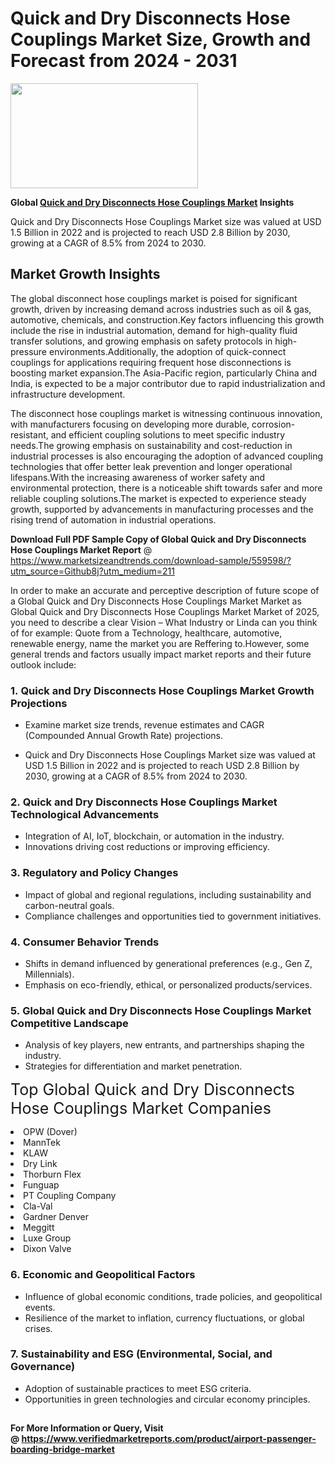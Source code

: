 <H1>Quick and Dry Disconnects Hose Couplings Market Size, Growth and Forecast from 2024 - 2031</H1><img class="aligncenter size-medium wp-image-584254" src="https://thirdeyenews.in/wp-content/uploads/2024/09/Global-Market-Research-300x168.jpeg" alt="" width="300" height="168" /><p><strong>Global&nbsp;<a href="https://www.marketsizeandtrends.com/download-sample/559598/?utm_source=Github8j?utm_medium=211">Quick and Dry Disconnects Hose Couplings Market</a> Insights</strong></p><p>Quick and Dry Disconnects Hose Couplings Market size was valued at USD 1.5 Billion in 2022 and is projected to reach USD 2.8 Billion by 2030, growing at a CAGR of 8.5% from 2024 to 2030.</p><p><h2>Market Growth Insights</h2> <p>The global disconnect hose couplings market is poised for significant growth, driven by increasing demand across industries such as oil & gas, automotive, chemicals, and construction.Key factors influencing this growth include the rise in industrial automation, demand for high-quality fluid transfer solutions, and growing emphasis on safety protocols in high-pressure environments.Additionally, the adoption of quick-connect couplings for applications requiring frequent hose disconnections is boosting market expansion.The Asia-Pacific region, particularly China and India, is expected to be a major contributor due to rapid industrialization and infrastructure development.</p> <p>The disconnect hose couplings market is witnessing continuous innovation, with manufacturers focusing on developing more durable, corrosion-resistant, and efficient coupling solutions to meet specific industry needs.The growing emphasis on sustainability and cost-reduction in industrial processes is also encouraging the adoption of advanced coupling technologies that offer better leak prevention and longer operational lifespans.With the increasing awareness of worker safety and environmental protection, there is a noticeable shift towards safer and more reliable coupling solutions.The market is expected to experience steady growth, supported by advancements in manufacturing processes and the rising trend of automation in industrial operations.</p> <p><span class=""><strong>Download Full PDF Sample Copy of Global Quick and Dry Disconnects Hose Couplings Market Report</strong> @ <a href="https://www.marketsizeandtrends.com/download-sample/559598/?utm_source=Github8j?utm_medium=211" target="_blank">https://www.marketsizeandtrends.com/download-sample/559598/?utm_source=Github8j?utm_medium=211</a></span></p><p>In order to make an accurate and perceptive description of future scope of a Global&nbsp;Quick and Dry Disconnects Hose Couplings Market Market as Global&nbsp;Quick and Dry Disconnects Hose Couplings Market Market of 2025, you need to describe a clear Vision &ndash; What Industry or Linda can you think of for example: Quote from a Technology, healthcare, automotive, renewable energy, name the market you are Reffering to.However, some general trends and factors usually impact market reports and their future outlook include:</p><h3>1.&nbsp;<strong>Quick and Dry Disconnects Hose Couplings Market Growth Projections</strong></h3><ul><li>Examine market size trends, revenue estimates and CAGR (Compounded Annual Growth Rate) projections.</li><li><p>Quick and Dry Disconnects Hose Couplings Market size was valued at USD 1.5 Billion in 2022 and is projected to reach USD 2.8 Billion by 2030, growing at a CAGR of 8.5% from 2024 to 2030.</p></li></ul><h3>2.&nbsp;<strong>Quick and Dry Disconnects Hose Couplings Market Technological Advancements</strong></h3><ul><li>Integration of AI, IoT, blockchain, or automation in the industry.</li><li>Innovations driving cost reductions or improving efficiency.</li></ul><h3>3.&nbsp;<strong>Regulatory and Policy Changes</strong></h3><ul><li>Impact of global and regional regulations, including sustainability and carbon-neutral goals.</li><li>Compliance challenges and opportunities tied to government initiatives.</li></ul><h3>4.&nbsp;<strong>Consumer Behavior Trends</strong></h3><ul><li>Shifts in demand influenced by generational preferences (e.g., Gen Z, Millennials).</li><li>Emphasis on eco-friendly, ethical, or personalized products/services.</li></ul><h3>5.&nbsp;<strong>Global Quick and Dry Disconnects Hose Couplings Market Competitive Landscape</strong></h3><ul><li>Analysis of key players, new entrants, and partnerships shaping the industry.</li><li>Strategies for differentiation and market penetration.</li></ul><p data-pm-slice="1 1 []"><span style="color: inherit; font-family: inherit; font-size: 25px;">Top Global Quick and Dry Disconnects Hose Couplings Market Companies</span></p><div class="" data-test-id=""><p><li>OPW (Dover)</li><li> MannTek</li><li> KLAW</li><li> Dry Link</li><li> Thorburn Flex</li><li> Funguap</li><li> PT Coupling Company</li><li> Cla-Val</li><li> Gardner Denver</li><li> Meggitt</li><li> Luxe Group</li><li> Dixon Valve</li></p></div><h3>6.&nbsp;<strong>Economic and Geopolitical Factors</strong></h3><ul><li>Influence of global economic conditions, trade policies, and geopolitical events.</li><li>Resilience of the market to inflation, currency fluctuations, or global crises.</li></ul><h3>7.&nbsp;<strong>Sustainability and ESG (Environmental, Social, and Governance)</strong></h3><ul><li>Adoption of sustainable practices to meet ESG criteria.</li><li>Opportunities in green technologies and circular economy principles.</li></ul><h2><strong style="font-size: 14px;">For More Information or Query, Visit @&nbsp;</strong><a style="background-color: #ffffff; font-size: 14px;" href="https://www.marketsizeandtrends.com/report/quick-and-dry-disconnects-hose-couplings-market/" target="_blank">https://www.verifiedmarketreports.com/product/airport-passenger-boarding-bridge-market</a></h2>